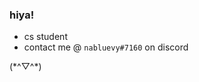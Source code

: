 ### hiya!


- cs student
- contact me @ `nabluevy#7160` on discord


(\*^▽^\*)


<!-- ![knarf27's GitHub stats](https://github-readme-stats.vercel.app/api?username=knarf27&show_icons=true&theme=tokyonight) --!>


 
